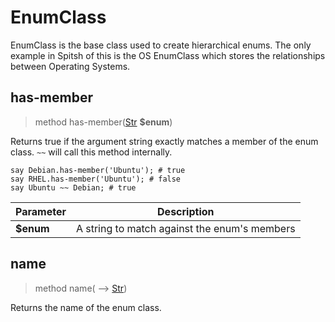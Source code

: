 # EnumClass
 EnumClass is the base class used to create hierarchical enums. The only example in Spitsh of this is the OS EnumClass which stores the relationships between Operating Systems.
## has-member
>method has-member([Str](./Str.md) **$enum**)


 Returns true if the argument string exactly matches a member of the enum class. `~~` will call this method internally.
```perl6
say Debian.has-member('Ubuntu'); # true
say RHEL.has-member('Ubuntu'); # false
say Ubuntu ~~ Debian; # true
```

|Parameter|Description|
|---------|-----------|
|**$enum**| A string to match against the enum's members|
## name
>method name( ⟶ [Str](./Str.md))


 Returns the name of the enum class.
